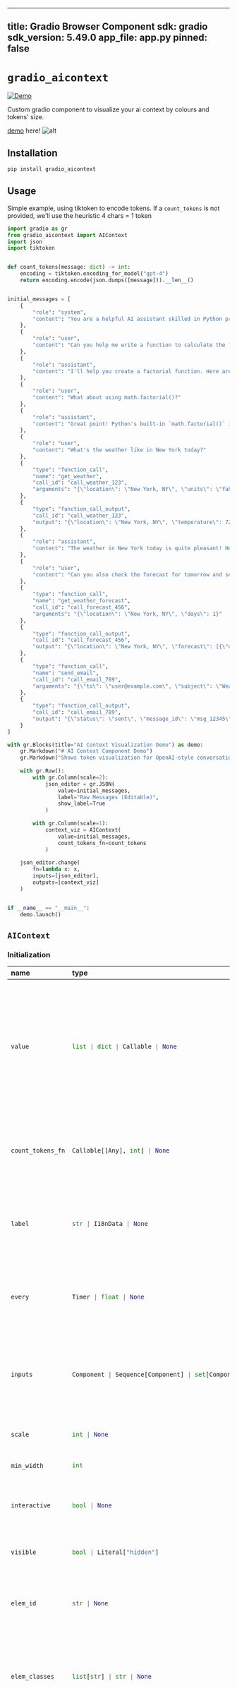 
---
title: Gradio Browser Component
sdk: gradio
sdk_version: 5.49.0
app_file: app.py
pinned: false
---


# `gradio_aicontext`
<a href="https://huggingface.co/spaces/zuppif/gradio_browser" target="_blank"><img alt="Demo" src="https://pypi-camo.freetls.fastly.net/b884ac3cc4e2e97796fb26aad1ea0643663a1bc3/68747470733a2f2f696d672e736869656c64732e696f2f62616467652f25463025394625413425393725323044656d6f2d2532333039374546463f7374796c653d666c6174266c6f676f436f6c6f723d626c61636b"></a>  

Custom gradio component to visualize your ai context by colours and tokens' size.

[demo](https://huggingface.co/spaces/zuppif/gradio_browser) here!
![alt](media/demo.png)


## Installation

```bash
pip install gradio_aicontext
```

## Usage

Simple example, using tiktoken to encode tokens. If a `count_tokens` is not provided, we'll use the heuristic 4 chars = 1 token

```python
import gradio as gr
from gradio_aicontext import AIContext
import json
import tiktoken


def count_tokens(message: dict) -> int:
    encoding = tiktoken.encoding_for_model("gpt-4")
    return encoding.encode(json.dumps([message])).__len__()


initial_messages = [
    {
        "role": "system",
        "content": "You are a helpful AI assistant skilled in Python programming and data analysis."
    },
    {
        "role": "user", 
        "content": "Can you help me write a function to calculate the factorial of a number?"
    },
    {
        "role": "assistant",
        "content": "I'll help you create a factorial function. Here are two approaches:\n\n```python\n# Recursive approach\ndef factorial_recursive(n):\n    if n <= 1:\n        return 1\n    return n * factorial_recursive(n - 1)\n\n# Iterative approach  \ndef factorial_iterative(n):\n    result = 1\n    for i in range(1, n + 1):\n        result *= i\n    return result\n\n# Example usage\nprint(factorial_recursive(5))  # 120\nprint(factorial_iterative(5))  # 120\n```\n\nBoth functions work well, but the iterative version is more memory efficient for large numbers."
    },
    {
        "role": "user",
        "content": "What about using math.factorial()?"
    },
    {
        "role": "assistant", 
        "content": "Great point! Python's built-in `math.factorial()` is the most efficient option:\n\n```python\nimport math\n\nresult = math.factorial(5)  # 120\n```\n\nIt's optimized, handles edge cases, and is the recommended approach for production code. Use custom implementations mainly for learning or when you need specific behavior."
    },
    {
        "role": "user",
        "content": "What's the weather like in New York today?"
    },
    {
        "type": "function_call",
        "name": "get_weather",
        "call_id": "call_weather_123",
        "arguments": "{\"location\": \"New York, NY\", \"units\": \"fahrenheit\"}"
    },
    {
        "type": "function_call_output", 
        "call_id": "call_weather_123",
        "output": "{\"location\": \"New York, NY\", \"temperature\": 72, \"condition\": \"Partly Cloudy\", \"humidity\": 65, \"wind_speed\": 8, \"visibility\": 10, \"uv_index\": 6, \"feels_like\": 75}"
    },
    {
        "role": "assistant",
        "content": "The weather in New York today is quite pleasant! Here are the details:\n\n🌤️ **Partly Cloudy** - 72°F (feels like 75°F)\n💨 Wind: 8 mph\n💧 Humidity: 65%\n👁️ Visibility: 10 miles\n☀️ UV Index: 6 (moderate)\n\nIt's a nice day to be outside!"
    },
    {
        "role": "user",
        "content": "Can you also check the forecast for tomorrow and send me an email reminder?"
    },
    {
        "type": "function_call",
        "name": "get_weather_forecast",
        "call_id": "call_forecast_456",
        "arguments": "{\"location\": \"New York, NY\", \"days\": 1}"
    },
    {
        "type": "function_call_output",
        "call_id": "call_forecast_456", 
        "output": "{\"location\": \"New York, NY\", \"forecast\": [{\"date\": \"2024-10-17\", \"high\": 68, \"low\": 58, \"condition\": \"Light Rain\", \"precipitation_chance\": 80, \"wind_speed\": 12}]}"
    },
    {
        "type": "function_call",
        "name": "send_email",
        "call_id": "call_email_789",
        "arguments": "{\"to\": \"user@example.com\", \"subject\": \"Weather Reminder: Bring an Umbrella Tomorrow!\", \"body\": \"Tomorrow's forecast for New York: Light rain expected with 80% chance of precipitation. High: 68°F, Low: 58°F. Don't forget your umbrella!\"}"
    },
    {
        "type": "function_call_output",
        "call_id": "call_email_789",
        "output": "{\"status\": \"sent\", \"message_id\": \"msg_12345\", \"delivered_at\": \"2024-10-16T20:45:30Z\"}"
    }
]

with gr.Blocks(title="AI Context Visualization Demo") as demo:
    gr.Markdown("# AI Context Component Demo")
    gr.Markdown("Shows token visualization for OpenAI-style conversation messages")
    
    with gr.Row():
        with gr.Column(scale=2):
            json_editor = gr.JSON(
                value=initial_messages,
                label="Raw Messages (Editable)",
                show_label=True
            )
        
        with gr.Column(scale=1):
            context_viz = AIContext(
                value=initial_messages, 
                count_tokens_fn=count_tokens
            )
    
    json_editor.change(
        fn=lambda x: x,
        inputs=[json_editor],
        outputs=[context_viz]
    )


if __name__ == "__main__":
    demo.launch()

```

## `AIContext`

### Initialization

<table>
<thead>
<tr>
<th align="left">name</th>
<th align="left" style="width: 25%;">type</th>
<th align="left">default</th>
<th align="left">description</th>
</tr>
</thead>
<tbody>
<tr>
<td align="left"><code>value</code></td>
<td align="left" style="width: 25%;">

```python
list | dict | Callable | None
```

</td>
<td align="left"><code>None</code></td>
<td align="left">list of messages or dict containing messages. If a function is provided, the function will be called each time the app loads to set the initial value of this component.</td>
</tr>

<tr>
<td align="left"><code>count_tokens_fn</code></td>
<td align="left" style="width: 25%;">

```python
Callable[[Any], int] | None
```

</td>
<td align="left"><code>None</code></td>
<td align="left">function to count tokens in a message. If None, uses character count / 4 heuristic.</td>
</tr>

<tr>
<td align="left"><code>label</code></td>
<td align="left" style="width: 25%;">

```python
str | I18nData | None
```

</td>
<td align="left"><code>"AI Context"</code></td>
<td align="left">the label for this component, displayed above the component if `show_label` is `True`.</td>
</tr>

<tr>
<td align="left"><code>every</code></td>
<td align="left" style="width: 25%;">

```python
Timer | float | None
```

</td>
<td align="left"><code>None</code></td>
<td align="left">Continously calls `value` to recalculate it if `value` is a function (has no effect otherwise).</td>
</tr>

<tr>
<td align="left"><code>inputs</code></td>
<td align="left" style="width: 25%;">

```python
Component | Sequence[Component] | set[Component] | None
```

</td>
<td align="left"><code>None</code></td>
<td align="left">Components that are used as inputs to calculate `value` if `value` is a function (has no effect otherwise).</td>
</tr>

<tr>
<td align="left"><code>scale</code></td>
<td align="left" style="width: 25%;">

```python
int | None
```

</td>
<td align="left"><code>None</code></td>
<td align="left">relative size compared to adjacent Components.</td>
</tr>

<tr>
<td align="left"><code>min_width</code></td>
<td align="left" style="width: 25%;">

```python
int
```

</td>
<td align="left"><code>160</code></td>
<td align="left">minimum pixel width.</td>
</tr>

<tr>
<td align="left"><code>interactive</code></td>
<td align="left" style="width: 25%;">

```python
bool | None
```

</td>
<td align="left"><code>False</code></td>
<td align="left">if True, will be rendered as interactive; if False, will be read-only.</td>
</tr>

<tr>
<td align="left"><code>visible</code></td>
<td align="left" style="width: 25%;">

```python
bool | Literal["hidden"]
```

</td>
<td align="left"><code>True</code></td>
<td align="left">If False, component will be hidden.</td>
</tr>

<tr>
<td align="left"><code>elem_id</code></td>
<td align="left" style="width: 25%;">

```python
str | None
```

</td>
<td align="left"><code>None</code></td>
<td align="left">An optional string that is assigned as the id of this component in the HTML DOM.</td>
</tr>

<tr>
<td align="left"><code>elem_classes</code></td>
<td align="left" style="width: 25%;">

```python
list[str] | str | None
```

</td>
<td align="left"><code>None</code></td>
<td align="left">An optional list of strings that are assigned as the classes of this component in the HTML DOM.</td>
</tr>

<tr>
<td align="left"><code>render</code></td>
<td align="left" style="width: 25%;">

```python
bool
```

</td>
<td align="left"><code>True</code></td>
<td align="left">If False, component will not render be rendered in the Blocks context.</td>
</tr>

<tr>
<td align="left"><code>key</code></td>
<td align="left" style="width: 25%;">

```python
int | str | tuple[int | str, ...] | None
```

</td>
<td align="left"><code>None</code></td>
<td align="left">in a gr.render, Components with the same key across re-renders are treated as the same component.</td>
</tr>
</tbody></table>


### Events

| name | description |
|:-----|:------------|
| `change` | Triggered when the value of the AIContext changes either because of user input (e.g. a user types in a textbox) OR because of a function update (e.g. an image receives a value from the output of an event trigger). See `.input()` for a listener that is only triggered by user input. |



### User function

The impact on the users predict function varies depending on whether the component is used as an input or output for an event (or both).

- When used as an Input, the component only impacts the input signature of the user function.
- When used as an output, the component only impacts the return signature of the user function.

The code snippet below is accurate in cases where the component is used as both an input and an output.

- **As output:** Is passed, passes the data through unchanged.
- **As input:** Should return, messages list or dict containing messages.

 ```python
 def predict(
     value: typing.Any
 ) -> typing.Any:
     return value
 ```
 
